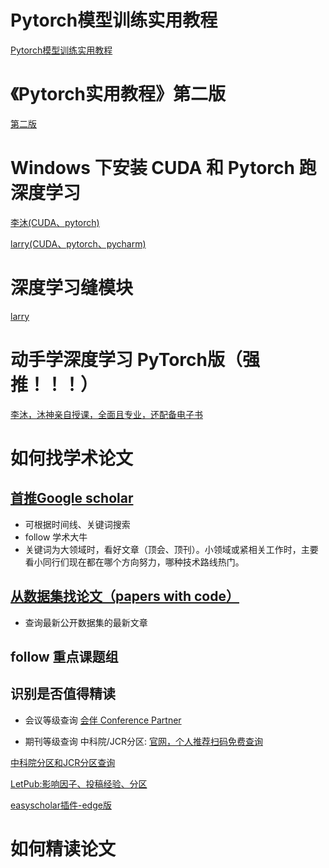 # Pytorch模型训练实用教程
[Pytorch模型训练实用教程](https://github.com/TingsongYu/PyTorch_Tutorial)
# 《Pytorch实用教程》第二版
[第二版](https://tingsongyu.github.io/PyTorch-Tutorial-2nd/)
# Windows 下安装 CUDA 和 Pytorch 跑深度学习
[李沐(CUDA、pytorch)](https://www.bilibili.com/video/BV18K411w7Vs/)

[larry(CUDA、pytorch、pycharm)](https://www.bilibili.com/video/BV1VZ421a7rh/)
# 深度学习缝模块
[larry](https://www.bilibili.com/video/BV1yx421C7MS/)
# 动手学深度学习 PyTorch版（强推！！！）
[李沐，沐神亲自授课，全面且专业，还配备电子书](https://space.bilibili.com/1567748478/channel/seriesdetail?sid=358497)

# 如何找学术论文
## [首推Google scholar](https://scholar.google.com/)
- 可根据时间线、关键词搜索
- follow 学术大牛
- 关键词为大领域时，看好文章（顶会、顶刊）。小领域或紧相关工作时，主要看小同行们现在都在哪个方向努力，哪种技术路线热门。

## [从数据集找论文（papers with code）](https://paperswithcode.com/)
- 查询最新公开数据集的最新文章

## follow 重点课题组

## 识别是否值得精读
- 会议等级查询
[会伴 Conference Partner](https://www.myhuiban.com/?lang=zh_cn)

- 期刊等级查询
中科院/JCR分区:
[官网，个人推荐扫码免费查询](https://www.fenqubiao.com/)

[中科院分区和JCR分区查询](https://blog.csdn.net/xingmeng416/article/details/105921968)

[LetPub:影响因子、投稿经验、分区](https://www.letpub.com.cn/index.php?page=./journalapp)

[easyscholar插件-edge版](https://microsoftedge.microsoft.com/addons/detail/easyscholar/bpepicgagmdchlkjjeeiekpoafehpagm?hl=zh-CN)

# 如何精读论文
